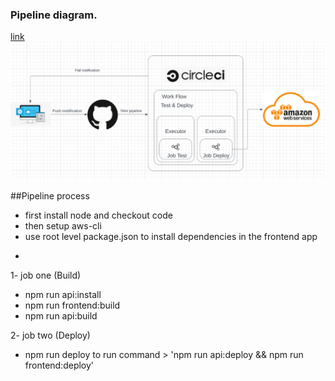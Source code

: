 ### **Pipeline diagram.**
[link](https://lucid.app/lucidchart/29ad73f4-8141-4ddd-b97a-a65d4bcb575d/edit?beaconFlowId=AE7BD82D01E8FEFC&invitationId=inv_92c00606-5cef-45bd-b5bd-b7a832c403b8&page=0_0#)
![Pipeline diagram](/screenshots/pipeline-daigram.png?raw=true "Optional Title")

##Pipeline process

* first install node and checkout code
* then setup aws-cli
* use root level package.json to install dependencies in the frontend app

-
1- job one (Build)
 * npm run api:install
 * npm run frontend:build
 * npm run api:build

2- job two (Deploy)
 * npm run deploy to run command > 'npm run api:deploy && npm run frontend:deploy'
